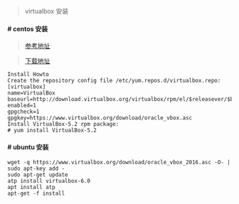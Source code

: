 > virtualbox 安装

#### # centos 安装
> [参考地址](https://centos.pkgs.org/7/virtualbox-x86_64/VirtualBox-5.2-5.2.0_118431_el7-1.x86_64.rpm.html)

> [下载地址](https://www.oracle.com/technetwork/server-storage/virtualbox/downloads/index.html)

    Install Howto
    Create the repository config file /etc/yum.repos.d/virtualbox.repo:
    [virtualbox]
    name=VirtualBox
    baseurl=http://download.virtualbox.org/virtualbox/rpm/el/$releasever/$basearch
    enabled=1
    gpgcheck=1
    gpgkey=https://www.virtualbox.org/download/oracle_vbox.asc
    Install VirtualBox-5.2 rpm package:
    # yum install VirtualBox-5.2

#### # ubuntu 安装

    wget -q https://www.virtualbox.org/download/oracle_vbox_2016.asc -O- | sudo apt-key add -
    sudo apt-get update
    atp install virtualbox-6.0
    apt install atp
    apt-get -f install
